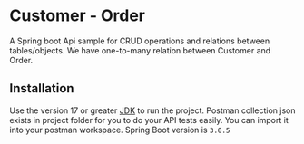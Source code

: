# Customer - Order

A Spring boot Api sample for CRUD operations and relations between tables/objects. We have one-to-many relation between Customer and Order.

## Installation

Use the version 17 or greater [JDK](https://www.oracle.com/java/technologies/javase/jdk17-archive-downloads.html) to run the project.
Postman collection json exists in project folder for you to do your API tests easily. 
You can import it into your postman workspace. Spring Boot version is ```3.0.5```
